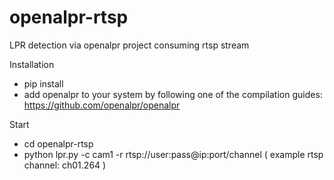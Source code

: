 # openalpr-rtsp
LPR detection via openalpr project consuming rtsp stream

Installation
 - pip install 
 - add openalpr to your system by following one of the compilation guides: https://github.com/openalpr/openalpr


Start
 - cd openalpr-rtsp
 - python lpr.py -c cam1 -r rtsp://user:pass@ip:port/channel ( example rtsp channel: ch01.264 )
